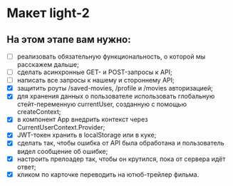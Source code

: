 # Макет light-2

## На этом этапе вам нужно:

- [ ] реализовать обязательную функциональность, о которой мы расскажем дальше;
- [ ] сделать асинхронные GET- и POST-запросы к API;
- [ ] написать все запросы к нашему и стороннему API;
- [x] защитить роуты /saved-movies, /profile и /movies авторизацией;
- [x] для хранения данных о пользователе использовать глобальную стейт-переменную currentUser, созданную с помощью createContext;
- [x] в компонент App внедрить контекст через CurrentUserContext.Provider;
- [x] JWT-токен хранить в localStorage или в куке;
- [x] сделать так, чтобы ошибка от API была обработана и пользователь видел сообщение об ошибке;
- [x] настроить прелоадер так, чтобы он крутился, пока от сервера идёт ответ;
- [x] кликом по карточке переводить на ютюб-трейлер фильма.
